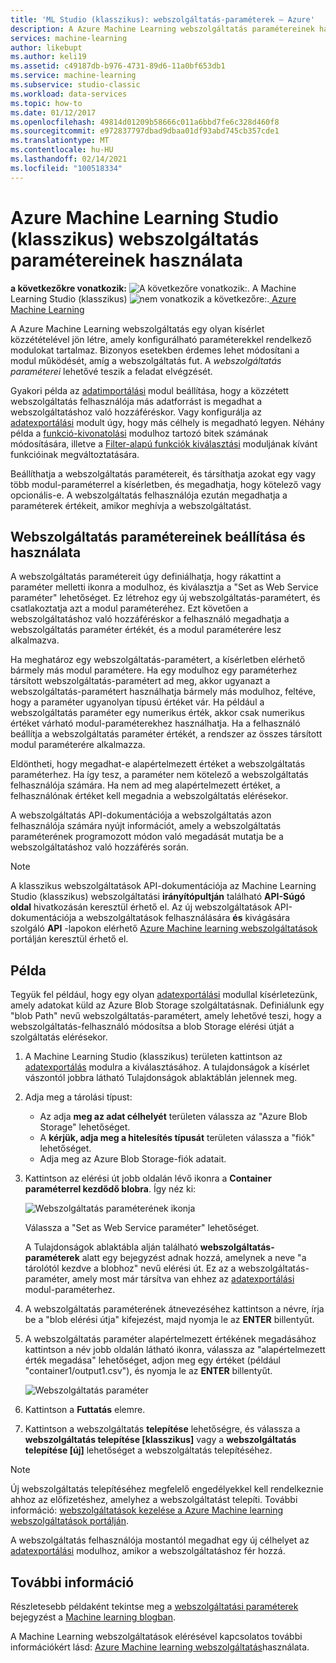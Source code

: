 ```yaml
---
title: 'ML Studio (klasszikus): webszolgáltatás-paraméterek – Azure'
description: A Azure Machine Learning webszolgáltatás paramétereinek használata a modell működésének módosításához a webszolgáltatáshoz való hozzáféréskor.
services: machine-learning
author: likebupt
ms.author: keli19
ms.assetid: c49187db-b976-4731-89d6-11a0bf653db1
ms.service: machine-learning
ms.subservice: studio-classic
ms.workload: data-services
ms.topic: how-to
ms.date: 01/12/2017
ms.openlocfilehash: 49814d01209b58666c011a6bbd7fe6c328d460f8
ms.sourcegitcommit: e972837797dbad9dbaa01df93abd745cb357cde1
ms.translationtype: MT
ms.contentlocale: hu-HU
ms.lasthandoff: 02/14/2021
ms.locfileid: "100518334"
---
```

# <a name="use-azure-machine-learning-studio-classic-web-service-parameters"></a>Azure Machine Learning Studio (klasszikus) webszolgáltatás paramétereinek használata

**a következőkre vonatkozik:** ![ A következőre vonatkozik:. ](../../../includes/media/aml-applies-to-skus/yes.png) A Machine Learning Studio (klasszikus) ![ nem vonatkozik a következőre:.](../../../includes/media/aml-applies-to-skus/no.png)[ Azure Machine Learning](../overview-what-is-machine-learning-studio.md#ml-studio-classic-vs-azure-machine-learning-studio)  


A Azure Machine Learning webszolgáltatás egy olyan kísérlet közzétételével jön létre, amely konfigurálható paraméterekkel rendelkező modulokat tartalmaz. Bizonyos esetekben érdemes lehet módosítani a modul működését, amíg a webszolgáltatás fut. A *webszolgáltatás paraméterei* lehetővé teszik a feladat elvégzését. 

Gyakori példa az [adatimportálási][reader] modul beállítása, hogy a közzétett webszolgáltatás felhasználója más adatforrást is megadhat a webszolgáltatáshoz való hozzáféréskor. Vagy konfigurálja az [adatexportálási][writer] modult úgy, hogy más célhely is megadható legyen. Néhány példa a [funkció-kivonatolási][feature-hashing] modulhoz tartozó bitek számának módosítására, illetve a [Filter-alapú funkciók kiválasztási][filter-based-feature-selection] moduljának kívánt funkcióinak megváltoztatására. 

Beállíthatja a webszolgáltatás paramétereit, és társíthatja azokat egy vagy több modul-paraméterrel a kísérletben, és megadhatja, hogy kötelező vagy opcionális-e. A webszolgáltatás felhasználója ezután megadhatja a paraméterek értékeit, amikor meghívja a webszolgáltatást. 



## <a name="how-to-set-and-use-web-service-parameters"></a>Webszolgáltatás paramétereinek beállítása és használata
A webszolgáltatás paramétereit úgy definiálhatja, hogy rákattint a paraméter melletti ikonra a modulhoz, és kiválasztja a "Set as Web Service paraméter" lehetőséget. Ez létrehoz egy új webszolgáltatás-paramétert, és csatlakoztatja azt a modul paraméteréhez. Ezt követően a webszolgáltatáshoz való hozzáféréskor a felhasználó megadhatja a webszolgáltatás paraméter értékét, és a modul paraméterére lesz alkalmazva.

Ha meghatároz egy webszolgáltatás-paramétert, a kísérletben elérhető bármely más modul paramétere. Ha egy modulhoz egy paraméterhez társított webszolgáltatás-paramétert ad meg, akkor ugyanazt a webszolgáltatás-paramétert használhatja bármely más modulhoz, feltéve, hogy a paraméter ugyanolyan típusú értéket vár. Ha például a webszolgáltatás paraméter egy numerikus érték, akkor csak numerikus értéket várható modul-paraméterekhez használhatja. Ha a felhasználó beállítja a webszolgáltatás paraméter értékét, a rendszer az összes társított modul paraméterére alkalmazza.

Eldöntheti, hogy megadhat-e alapértelmezett értéket a webszolgáltatás paraméterhez. Ha így tesz, a paraméter nem kötelező a webszolgáltatás felhasználója számára. Ha nem ad meg alapértelmezett értéket, a felhasználónak értéket kell megadnia a webszolgáltatás elérésekor.

A webszolgáltatás API-dokumentációja a webszolgáltatás azon felhasználója számára nyújt információt, amely a webszolgáltatás paraméterének programozott módon való megadását mutatja be a webszolgáltatáshoz való hozzáférés során.

> [!NOTE]
> A klasszikus webszolgáltatások API-dokumentációja az Machine Learning Studio (klasszikus) webszolgáltatási **irányítópultján** található **API-Súgó oldal** hivatkozásán keresztül érhető el. Az új webszolgáltatások API-dokumentációja a webszolgáltatások felhasználására **és** kivágására szolgáló **API** -lapokon elérhető [Azure Machine learning webszolgáltatások](https://services.azureml.net/Quickstart) portálján keresztül érhető el.
> 
> 

## <a name="example"></a>Példa
Tegyük fel például, hogy egy olyan [adatexportálási][writer] modullal kísérletezünk, amely adatokat küld az Azure Blob Storage szolgáltatásnak. Definiálunk egy "blob Path" nevű webszolgáltatás-paramétert, amely lehetővé teszi, hogy a webszolgáltatás-felhasználó módosítsa a blob Storage elérési útját a szolgáltatás elérésekor.

1. A Machine Learning Studio (klasszikus) területen kattintson az [adatexportálás][writer] modulra a kiválasztásához. A tulajdonságok a kísérlet vászontól jobbra látható Tulajdonságok ablaktáblán jelennek meg.
2. Adja meg a tárolási típust:
   
   * Az adja **meg az adat célhelyét** területen válassza az "Azure Blob Storage" lehetőséget.
   * A **kérjük, adja meg a hitelesítés típusát** területen válassza a "fiók" lehetőséget.
   * Adja meg az Azure Blob Storage-fiók adatait. 

3. Kattintson az elérési út jobb oldalán lévő ikonra a **Container paraméterrel kezdődő blobra**. Így néz ki:
   
   ![Webszolgáltatás paraméterének ikonja](./media/web-service-parameters/icon.png)
   
   Válassza a "Set as Web Service paraméter" lehetőséget.
   
   A Tulajdonságok ablaktábla alján található **webszolgáltatás-paraméterek** alatt egy bejegyzést adnak hozzá, amelynek a neve "a tárolótól kezdve a blobhoz" nevű elérési út. Ez az a webszolgáltatás-paraméter, amely most már társítva van ehhez az [adatexportálási][writer] modul-paraméterhez.
4. A webszolgáltatás paraméterének átnevezéséhez kattintson a névre, írja be a "blob elérési útja" kifejezést, majd nyomja le az **ENTER** billentyűt. 
5. A webszolgáltatás paraméter alapértelmezett értékének megadásához kattintson a név jobb oldalán látható ikonra, válassza az "alapértelmezett érték megadása" lehetőséget, adjon meg egy értéket (például "container1/output1.csv"), és nyomja le az **ENTER** billentyűt.
   
   ![Webszolgáltatás paraméter](./media/web-service-parameters/parameter.png)
6. Kattintson a **Futtatás** elemre. 
7. Kattintson a webszolgáltatás **telepítése** lehetőségre, és válassza a **webszolgáltatás telepítése [klasszikus]** vagy a **webszolgáltatás telepítése [új]** lehetőséget a webszolgáltatás telepítéséhez.

> [!NOTE] 
> Új webszolgáltatás telepítéséhez megfelelő engedélyekkel kell rendelkeznie ahhoz az előfizetéshez, amelyhez a webszolgáltatást telepíti. További információ: [webszolgáltatások kezelése a Azure Machine learning webszolgáltatások portálján](manage-new-webservice.md). 

A webszolgáltatás felhasználója mostantól megadhat egy új célhelyet az [adatexportálási][writer] modulhoz, amikor a webszolgáltatáshoz fér hozzá.

## <a name="more-information"></a>További információ
Részletesebb példaként tekintse meg a [webszolgáltatási paraméterek](/archive/blogs/machinelearning/azureml-web-service-parameters) bejegyzést a [Machine learning blogban](/archive/blogs/machinelearning/azureml-web-service-parameters).

A Machine Learning webszolgáltatások elérésével kapcsolatos további információkért lásd: [Azure Machine learning webszolgáltatás](consume-web-services.md)használata.

<!-- Module References -->
[feature-hashing]: /azure/machine-learning/studio-module-reference/feature-hashing
[filter-based-feature-selection]: /previous-versions/azure/dn905854(v=azure.100)
[reader]: /azure/machine-learning/studio-module-reference/import-data
[writer]: /azure/machine-learning/studio-module-reference/export-data